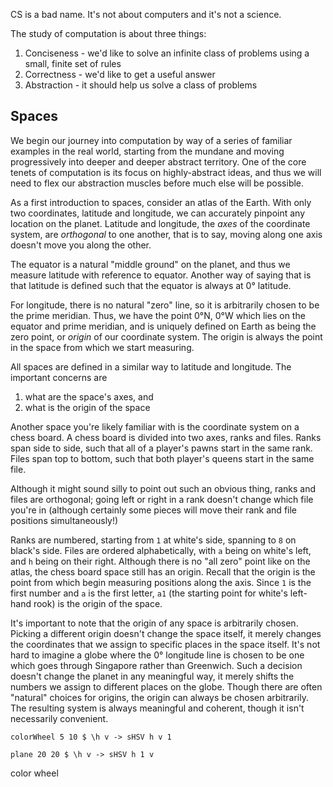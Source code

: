 CS is a bad name. It's not about computers and it's not a science.

The study of computation is about three things:

1. Conciseness - we'd like to solve an infinite class of problems using a small,
   finite set of rules
2. Correctness - we'd like to get a useful answer
3. Abstraction - it should help us solve a class of problems


## Spaces

We begin our journey into computation by way of a series of familiar examples in
the real world, starting from the mundane and moving progressively into deeper
and deeper abstract territory. One of the core tenets of computation is its
focus on highly-abstract ideas, and thus we will need to flex our abstraction
muscles before much else will be possible.

<!-- TODO(sandy): TEMPERATURES are a great simpler example -->


As a first introduction to spaces, consider an atlas of the Earth. With only two
coordinates, latitude and longitude, we can accurately pinpoint any location on
the planet. Latitude and longitude, the *axes* of the coordinate system, are
*orthogonal* to one another, that is to say, moving along one axis doesn't move
you along the other.

The equator is a natural "middle ground" on the planet, and thus we
measure latitude with reference to equator. Another way of saying that is that
latitude is defined such that the equator is always at 0&deg; latitude.

For longitude, there is no natural "zero" line, so it is arbitrarily chosen to
be the prime meridian. Thus, we have the point 0&deg;N, 0&deg;W which lies on
the equator and prime meridian, and is uniquely defined on Earth as being the
zero point, or *origin* of our coordinate system. The origin is always the point
in the space from which we start measuring.

All spaces are defined in a similar way to latitude and longitude. The important
concerns are

1. what are the space's axes, and
2. what is the origin of the space

Another space you're likely familiar with is the coordinate system on a chess
board. A chess board is divided into two axes, ranks and files. Ranks span side
to side, such that all of a player's pawns start in the same rank. Files span
top to bottom, such that both player's queens start in the same file.

Although it might sound silly to point out such an obvious thing, ranks and
files are orthogonal; going left or right in a rank doesn't change which file
you're in (although certainly some pieces will move their rank and file
positions simultaneously!)

Ranks are numbered, starting from `1` at white's side, spanning to `8` on
black's side. Files are ordered alphabetically, with `a` being on white's left,
and `h` being on their right. Although there is no "all zero" point like on the
atlas, the chess board space still has an origin. Recall that the origin is the
point from which begin measuring positions along the axis. Since `1` is the
first number and `a` is the first letter, `a1` (the starting point for white's
left-hand rook) is the origin of the space.

It's important to note that the origin of any space is arbitrarily chosen.
Picking a different origin doesn't change the space itself, it merely changes
the coordinates that we assign to specific places in the space itself. It's not
hard to imagine a globe where the 0&deg; longitude line is chosen to be one
which goes through Singapore rather than Greenwich. Such a decision doesn't
change the planet in any meaningful way, it merely shifts the numbers we assign
to different places on the globe. Though there are often "natural" choices for
origins, the origin can always be chosen arbitrarily. The resulting system is
always meaningful and coherent, though it isn't necessarily convenient.

<!-- TODO(sandy): this stuff might be irrelevant if we just care about state spaces -->


```{design=code/Languages/ColorWheel.hs}
colorWheel 5 10 $ \h v -> sHSV h v 1
```

```{design=code/Languages/Plane.hs}
plane 20 20 $ \h v -> sHSV h 1 v
```


color wheel



